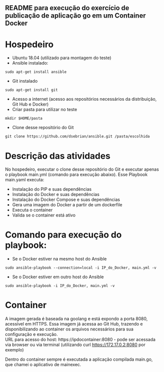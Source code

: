 <h2> README para execução do exercício de publicação de aplicação go em um Container Docker </h2>

# Hospedeiro
- Ubuntu 18.04 (utilizado para montagem do teste)
- Ansible instalado:
```
sudo apt-get install ansible
```
- Git instalado
```
sudo apt-get install git
```
- Acesso a internet (acesso aos repositórios necessários da distribuição, Git Hub e Docker)
- Criar pasta para utilizar no teste
```
mkdir $HOME/pasta
```
- Clone desse repositório do Git
```
git clone https://github.com/dsebrian/ansible.git /pasta/escolhida
```

# Descrição das atividades
No hospedeiro, executar o clone desse repositório do Git e executar apenas o playbook main.yml (comando para execução abaixo).
Esse Playbook main.yaml executa:
- Instalação do PIP e suas dependências
- Instalação do Docker e suas dependências
- Instalação do Docker Compose e suas dependências
- Gera uma imagem do Docker a partir de um dockerfile
- Executa o container
- Valida se o container está ativo

# Comando para execução do playbook:
- Se o Docker estiver na mesmo host do Ansible
```
sudo ansible-playbook --connection=local -i IP_do_Docker, main.yml -v
```
- Se o Docker estiver em outro host do Ansible
```
sudo ansible-playbook -i IP_do_Docker, main.yml -v
```

# Container
A imagem gerada é baseada na goolang e está expondo a porta 8080, acessível em HTTPS.
Essa imagem já acessa ao Git Hub, trazendo e disponibilizando ao container os arquivos necessários para sua configuração e execução.<br>
URL para acesso do host: https://ipdocontainer:8080 - pode ser acessada via browser ou via terminal (utilizando curl https://172.17.0.2:8080 por exemplo)

Dentro do container sempre é executada a aplicação compilada main.go, que chamei o aplicativo de mainexec.





